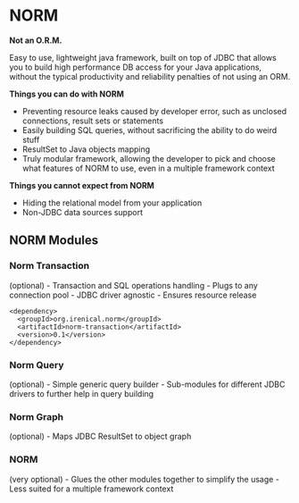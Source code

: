 # NORM
<b>Not an O.R.M.</b>

Easy to use, lightweight java framework, built on top of JDBC that allows you to build high performance DB access for your Java applications, without the typical productivity and reliability penalties of not using an ORM.

<b>Things you can do with NORM</b>  
- Preventing resource leaks caused by developer error, such as unclosed connections, result sets or statements  
- Easily building SQL queries, without sacrificing the ability to do weird stuff  
- ResultSet to Java objects mapping  
- Truly modular framework, allowing the developer to pick and choose what features of NORM to use, even in a multiple framework context  

<b>Things you cannot expect from NORM</b>  
- Hiding the relational model from your application  
- Non-JDBC data sources support  

<h2>NORM Modules</h2>
<h3>Norm Transaction</h3> (optional)
- Transaction and SQL operations handling
- Plugs to any connection pool
- JDBC driver agnostic
- Ensures resource release

```maven
<dependency>
  <groupId>org.irenical.norm</groupId>
  <artifactId>norm-transaction</artifactId>
  <version>0.1</version>
</dependency>
```
    

<h3>Norm Query</h3> (optional)
- Simple generic query builder
- Sub-modules for different JDBC drivers to further help in query building

<h3>Norm Graph</h3> (optional)
- Maps JDBC ResultSet to object graph

<h3>NORM</h3> (very optional)
- Glues the other modules together to simplify the usage
- Less suited for a multiple framework context
